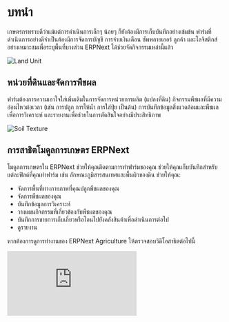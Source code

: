 # บทนำ

เกษตรกรทราบดีว่าแม้แต่การดำเนินการเล็กๆ น้อยๆ ก็ยังต้องมีการเก็บบันทึกอย่างเข้มข้น ฟาร์มที่ดำเนินการอย่างดีจำเป็นต้องมีการจัดการบัญชี การจ่ายเงินเดือน ซัพพลายเออร์ ลูกค้า และโลจิสติกส์อย่างเหมาะสมเพื่อระบุพื้นที่บางส่วน ERPNext ได้ช่วยจัดกิจกรรมเหล่านี้แล้ว

<img class="screenshot" alt="Land Unit" src="{{docs_base_url}}/assets/img/agriculture/land-unit.png">

## หน่วยที่ดินและจัดการพืชผล

ฟาร์มต้องการความเอาใจใส่เพิ่มเติมในการจัดการหน่วยการผลิต (แปลงที่ดิน) กิจกรรมพืชผลที่มีความอ่อนไหวต่อเวลา (เช่น การปลูก การให้น้ำ การใส่ปุ๋ย เป็นต้น) การบันทึกข้อมูลสิ่งแวดล้อมและพืชผลเพื่อการวิเคราะห์ และรายงานเพื่อช่วยในการตัดสินใจอย่างมีประสิทธิภาพ

<img class="screenshot" alt="Soil Texture" src="{{docs_base_url}}/assets/img/agriculture/soil-texture.png">

## การสาธิตโมดูลการเกษตร ERPNext

โมดูลการเกษตรใน ERPNext ช่วยให้คุณติดตามการทำฟาร์มของคุณ ช่วยให้คุณเก็บบันทึกสำหรับแต่ละฟิลด์ที่คุณทำฟาร์ม เช่น ลักษณะภูมิสารสนเทศและพื้นผิวของดิน ช่วยให้คุณ:

* จัดการพื้นที่ทางกายภาพที่คุณปลูกพืชผลของคุณ
* จัดการพืชผลของคุณ
* บันทึกข้อมูลการวิเคราะห์
* วางแผนกิจกรรมที่เกี่ยวข้องกับพืชผลของคุณ
* บันทึกการขายการเก็บเกี่ยวหรือโอนไปยังคลังสินค้าเพื่อดำเนินการต่อไป
* ดูรายงาน

หากต้องการดูการทำงานของ ERPNext Agriculture ให้ตรวจสอบวิดีโอสาธิตต่อไปนี้

<div class="embed-container">
    <iframe src="https://www.youtube.com/embed/A14cnWwE0vQ?rel=0" frameborder="0" allow="autoplay; encrypted-media" allowfullscreen></iframe>
</div>
